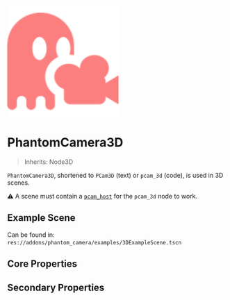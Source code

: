 <img src="../assets/phantom-camera-3D.svg" height="256" width="256"/>

# PhantomCamera3D

> Inherits: Node3D

`PhantomCamera3D`, shortened to `PCam3D` (text) or `pcam_3d` (code), is used in 3D scenes.

⚠️ A scene must contain a [`pcam_host`](https://github.com/ramokz/phantom-camera/wiki/PhantomCameraHost) for the `pcam_3d` node to work.

## Example Scene

Can be found in: `res://addons/phantom_camera/examples/3DExampleScene.tscn`

## Core Properties
<div class="property-core-group">

<PropertyCore propertyName="Priority" propertyPageLink="/priority" propertyIcon="./../../assets/feature-priority.svg">
<template v-slot:propertyDescription>

Determines which `PCam` should be active with the `Camera`.

</template>
</PropertyCore>

<PropertyCore propertyName="Follow Mode" propertyPageLink="/follow-modes/overview" propertyIcon="./../../assets/feature-follow.svg">
<template v-slot:propertyDescription>

Define how the `Camera` should follow its target(s).

</template>
</PropertyCore>

<PropertyCore propertyName="Look At" propertyPageLink="/zoom" propertyIcon="./../../assets/feature-look-at.svg">
<template v-slot:propertyDescription>

Defines where the `Camera` should be looking at, which will adjust its rotational value.

</template>
</PropertyCore>

<PropertyCore propertyName="Tween" propertyPageLink="/tween" propertyIcon="./../../assets/feature-tween.svg">
<template v-slot:propertyDescription>

Determines how the `Camera` tweens to this `PhantomCamera` upon becoming active.

</template>
</PropertyCore>
</div>

## Secondary Properties
<!--@include: ./parts/phantom-camera-properties.md-->

<Property propertyName="Camera3D Resource" propertyType="Camera3DResource" propertyDefault="null">
<template v-slot:propertyDescription>

A resource type that allows for overriding the `Camera3D` node's properties.

</template>
<template v-slot:setMethod>

`void` set_camera_3D_resource(`Camera3DResource` resource)

</template>
<template v-slot:setExample>

::: details Example
```gdscript
pcam.set_camera_3D_resource(resource)
```
:::

</template>
<template v-slot:getMethod>

`Camera3DResource` get_camera_3D_resource()

</template>
<template v-slot:getExample>

::: details Example
```gdscript
pcam.get_camera_3D_resource()
```
:::

</template>
</Property>

<Property propertyName="Camera Cull Mask" propertyType="int" propertyDefault="1048575">
<template v-slot:propertyDescription>

Overrides the Camera Cull Mask property of the `Camera3D` once becoming active.

</template>
<template v-slot:setMethod>

`void` set_camera_cull_mask(`int` cull_mask)

</template>
<template v-slot:setExample>

::: details Example
```gdscript
pcam.set_camera_cull_mask(cull_mask)
```
:::

</template>
<template v-slot:getMethod>

`int` get_camera_cull_mask()

</template>
<template v-slot:getExample>

::: details Example
```gdscript
pcam.get_camera_cull_mask()
```
:::

</template>
</Property>

<Property propertyName="H Offset" propertyType="float" propertyDefault="0">
<template v-slot:propertyDescription>

Overrides the H Offset property of the `Camera3D` once becoming active.

</template>
<template v-slot:setMethod>

`void` set_camera_h_offset(`float` h_offset)

</template>
<template v-slot:setExample>

::: details Example
```gdscript
pcam.set_camera_h_offset(4.2)
```
:::

</template>
<template v-slot:getMethod>

`int` get_camera_h_offset()

</template>
<template v-slot:getExample>

::: details Example
```gdscript
pcam.get_camera_h_offset()
```
:::

</template>
</Property>

<Property propertyName="V Offset" propertyType="float" propertyDefault="0">
<template v-slot:propertyDescription>

Overrides the V Offset property of the `Camera3D` once becoming active.

</template>
<template v-slot:setMethod>

`void` set_camera_v_offset(`float` v_offset)

</template>
<template v-slot:setExample>

::: details Example
```gdscript
pcam.set_camera_v_offset(4.2)
```
:::

</template>
<template v-slot:getMethod>

`int` get_camera_v_offset()

</template>
<template v-slot:getExample>

::: details Example
```gdscript
pcam.get_camera_v_offset()
```
:::

</template>
</Property>

<Property propertyName="FOV" propertyType="float" propertyDefault="0">
<template v-slot:propertyDescription>

Overrides the FOV (Field of View) property of the `Camera3D` once becoming active.

</template>
<template v-slot:setMethod>

`void` set_camera_fov(`float` fov)

</template>
<template v-slot:setExample>

::: details Example
```gdscript
pcam.set_camera_fov(4.2)
```
:::

</template>
<template v-slot:getMethod>

`int` get_camera_fov()

</template>
<template v-slot:getExample>

::: details Example
```gdscript
pcam.get_camera_fov()
```
:::

</template>
</Property>